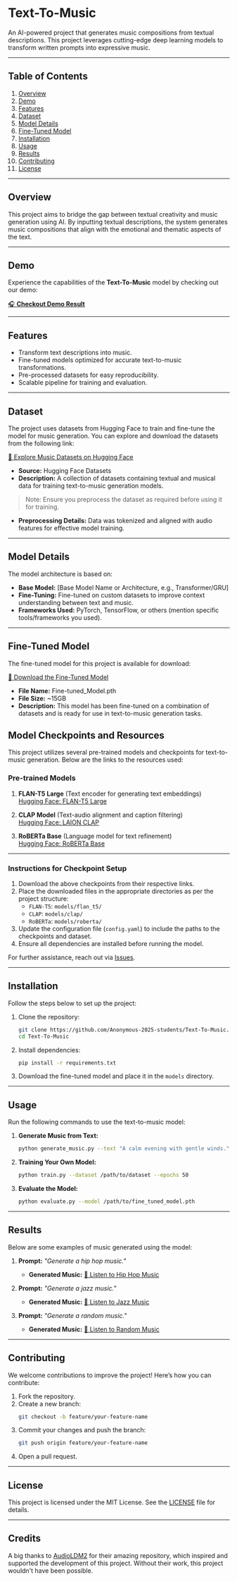 # **Text-To-Music**

An AI-powered project that generates music compositions from textual descriptions. This project leverages cutting-edge deep learning models to transform written prompts into expressive music.

---

## **Table of Contents**
1. [Overview](#overview)
2. [Demo](#Demo)
3. [Features](#features)
4. [Dataset](#dataset)
5. [Model Details](#model-details)
6. [Fine-Tuned Model](#fine-tuned-model)
7. [Installation](#installation)
8. [Usage](#usage)
9. [Results](#results)
10. [Contributing](#contributing)
11. [License](#license)

---

## **Overview**
This project aims to bridge the gap between textual creativity and music generation using AI. By inputting textual descriptions, the system generates music compositions that align with the emotional and thematic aspects of the text.

---

## **Demo**
Experience the capabilities of the **Text-To-Music** model by checking out our demo:

[🎧 **Checkout Demo Result**](https://niranjankumarnk.github.io/Text-to-Music.github.io/)

---

## **Features**
- Transform text descriptions into music.
- Fine-tuned models optimized for accurate text-to-music transformations.
- Pre-processed datasets for easy reproducibility.
- Scalable pipeline for training and evaluation.

---

## **Dataset**
The project uses datasets from Hugging Face to train and fine-tune the model for music generation. You can explore and download the datasets from the following link:

[🎵 Explore Music Datasets on Hugging Face](https://huggingface.co/datasets?search=music)

- **Source:** Hugging Face Datasets
- **Description:** A collection of datasets containing textual and musical data for training text-to-music generation models.

> Note: Ensure you preprocess the dataset as required before using it for training.

- **Preprocessing Details:** Data was tokenized and aligned with audio features for effective model training.

---

## **Model Details**
The model architecture is based on:
- **Base Model:** [Base Model Name or Architecture, e.g., Transformer/GRU]
- **Fine-Tuning:** Fine-tuned on custom datasets to improve context understanding between text and music.
- **Frameworks Used:** PyTorch, TensorFlow, or others (mention specific tools/frameworks you used).

---

## **Fine-Tuned Model**
The fine-tuned model for this project is available for download:

[🚀 Download the Fine-Tuned Model](https://drive.google.com/file/d/1sX-9R6nsmTxip2jeZhZL6W6hmND_IuCi/view?usp=drive_link)

- **File Name:** Fine-tuned_Model.pth
- **File Size:** ~15GB
- **Description:** This model has been fine-tuned on a combination of datasets and is ready for use in text-to-music generation tasks.
## Model Checkpoints and Resources

This project utilizes several pre-trained models and checkpoints for text-to-music generation. Below are the links to the resources used:

### Pre-trained Models
1. **FLAN-T5 Large** (Text encoder for generating text embeddings)  
   [Hugging Face: FLAN-T5 Large](https://huggingface.co/google/flan-t5-large)

2. **CLAP Model** (Text-audio alignment and caption filtering)  
   [Hugging Face: LAION CLAP](https://huggingface.co/lukewys/laion_clap/blob/main/music_speech_audioset_epoch_15_esc_89.98.pt)

3. **RoBERTa Base** (Language model for text refinement)  
   [Hugging Face: RoBERTa Base](https://huggingface.co/FacebookAI/roberta-base)

---

### Instructions for Checkpoint Setup
1. Download the above checkpoints from their respective links.
2. Place the downloaded files in the appropriate directories as per the project structure:
   - `FLAN-T5`: `models/flan_t5/`
   - `CLAP`: `models/clap/`
   - `RoBERTa`: `models/roberta/`
3. Update the configuration file (`config.yaml`) to include the paths to the checkpoints and dataset.
4. Ensure all dependencies are installed before running the model.

For further assistance, reach out via [Issues](https://github.com/your-repo/issues).

---

## **Installation**
Follow the steps below to set up the project:

1. Clone the repository:
   ```bash
   git clone https://github.com/Anonymous-2025-students/Text-To-Music.git
   cd Text-To-Music
   ```

2. Install dependencies:
   ```bash
   pip install -r requirements.txt
   ```

3. Download the fine-tuned model and place it in the `models` directory.

---

## **Usage**
Run the following commands to use the text-to-music model:

1. **Generate Music from Text:**
   ```bash
   python generate_music.py --text "A calm evening with gentle winds."
   ```

2. **Training Your Own Model:**
   ```bash
   python train.py --dataset /path/to/dataset --epochs 50
   ```

3. **Evaluate the Model:**
   ```bash
   python evaluate.py --model /path/to/fine_tuned_model.pth
   ```

---

## **Results**
Below are some examples of music generated using the model:

1. **Prompt:** *"Generate a hip hop music."*  
   - **Generated Music:** [🎵 Listen to Hip Hop Music](https://drive.google.com/file/d/1-hdEU_guFy2uO2Ab8-_IKnSBmH41EeB2/view?usp=drive_link)

2. **Prompt:** *"Generate a jazz music."*  
   - **Generated Music:** [🎷 Listen to Jazz Music](https://drive.google.com/file/d/1T2tPLJSeZhzLSdonKHwMq6FuR47Lw3-6/view?usp=drive_link)

3. **Prompt:** *"Generate a random music."*  
   - **Generated Music:** [🎼 Listen to Random Music](https://drive.google.com/file/d/1q1UWs7jk32rVMi2rs7mwNjri6HBRqzhD/view?usp=drive_link)


---

## **Contributing**
We welcome contributions to improve the project! Here’s how you can contribute:
1. Fork the repository.
2. Create a new branch:
   ```bash
   git checkout -b feature/your-feature-name
   ```
3. Commit your changes and push the branch:
   ```bash
   git push origin feature/your-feature-name
   ```
4. Open a pull request.

---

## **License**
This project is licensed under the MIT License. See the [LICENSE](LICENSE) file for details.

---

## **Credits**
A big thanks to [AudioLDM2](https://github.com/haoheliu/AudioLDM2) for their amazing repository, which inspired and supported the development of this project. Without their work, this project wouldn't have been possible.

